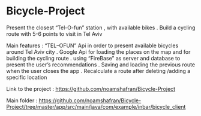 # Bicycle-Project

Present the closest “Tel-O-fun” station , with available bikes .
Build a cycling route with 5-6 points to visit in Tel Aviv

Main features : 
“TEL–OFUN” Api in order to present  available  bicycles around Tel Aviv city   .
 Google Api for loading the places on the map and for building the cycling route . 
using “FireBase” as server and database to present the user’s recommendations  .
Saving and loading the  previous route when the user closes the app .
Recalculate a route after deleting /adding a specific location 

Link to the project : 
https://github.com/noamshafran/Bicycle-Project

Main folder : 
https://github.com/noamshafran/Bicycle-Project/tree/master/app/src/main/java/com/example/inbar/bicycle_client

